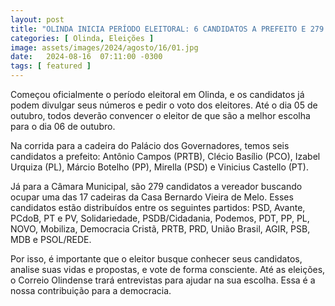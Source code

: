 ```yaml
---
layout: post
title: "OLINDA INICIA PERÍODO ELEITORAL: 6 CANDIDATOS A PREFEITO E 279 A VEREADOR NA DISPUTA"
categories: [ Olinda, Eleições ]
image: assets/images/2024/agosto/16/01.jpg
date:   2024-08-16  07:11:00 -0300
tags: [ featured ]
---
```

Começou oficialmente o período eleitoral em Olinda, e os candidatos já podem divulgar seus números e pedir o voto dos eleitores. Até o dia 05 de outubro, todos deverão convencer o eleitor de que são a melhor escolha para o dia 06 de outubro. 

Na corrida para a cadeira do Palácio dos Governadores, temos seis candidatos a prefeito: Antônio Campos (PRTB), Clécio Basílio (PCO), Izabel Urquiza (PL), Márcio Botelho (PP), Mirella (PSD) e Vinicius Castello (PT). 

Já para a Câmara Municipal, são 279 candidatos a vereador buscando ocupar uma das 17 cadeiras da Casa Bernardo Vieira de Melo. Esses candidatos estão distribuídos entre os seguintes partidos: PSD, Avante, PCdoB, PT e PV, Solidariedade, PSDB/Cidadania, Podemos, PDT, PP, PL, NOVO, Mobiliza, Democracia Cristã, PRTB, PRD, União Brasil, AGIR, PSB, MDB e PSOL/REDE.

Por isso, é importante que o eleitor busque conhecer seus candidatos, analise suas vidas e propostas, e vote de forma consciente. Até as eleições, o Correio Olindense trará entrevistas para ajudar na sua escolha. Essa é a nossa contribuição para a democracia.
